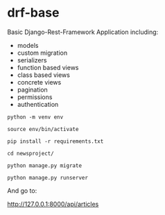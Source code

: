 # drf-base
Basic Django-Rest-Framework Application including:
* models
* custom migration
* serializers
* function based views
* class based views
* concrete views
* pagination
* permissions
* authentication

```
python -m venv env
```
```
source env/bin/activate
```
```
pip install -r requirements.txt
```
```
cd newsproject/
```
```
python manage.py migrate
```
```
python manage.py runserver
```

And go to:

http://127.0.0.1:8000/api/articles
